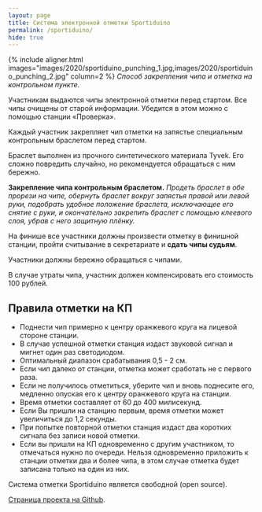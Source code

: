 ```yaml
---
layout: page
title: Система электронной отметки Sportiduino
permalink: /sportiduino/
hide: true
---
```


{% include aligner.html images="images/2020/sportiduino_punching_1.jpg,images/2020/sportiduino_punching_2.jpg" column=2 %}
*Способ закрепления чипа и отметка на контрольном пункте.*

Участникам выдаются чипы электронной отметки перед стартом.
Все чипы очищены от старой информации.
Убедится в этом можно с помощью станции «Проверка».

Каждый участник закрепляет чип отметки на запястье специальным контрольным браслетом перед стартом.

Браслет выполнен из прочного синтетического материала Tyvek. Его сложно повредить случайно, но рекомендуется обращаться с ним бережно.

**Закрепление чипа контрольным браслетом.**
*Продеть браслет в обе прорези на чипе, обернуть браслет вокруг запястья правой или левой руки,
подобрать удобное положение браслета, исключающее его снятие с руки, и окончательно закрепить браслет с помощью клеевого слоя, убрав с него защитную плёнку.*

На финише все участники должны произвести отметку в финишной станции, пройти считывание в секретариате и **сдать чипы судьям**.

Участники должны бережно обращаться с чипами.

В случае утраты чипа, участник должен компенсировать его стоимость 100 рублей.

Правила отметки на КП
---------------------

* Поднести чип примерно к центру оранжевого круга на лицевой стороне станции.
* В случае успешной отметки станция издаст звуковой сигнал и мигнет один раз светодиодом.
* Оптимальный диапазон срабатывания 0,5 - 2 см.
* Если чип далеко от станции, отметка может сработать не с первого раза.
* Если не получилось отметиться, уберите чип и вновь поднесите его, медленно опуская его к центру оранжевого круга на станции.
* Время отметки составляет от 60 до 400 милисекунд.
* Если Вы пришли на станцию первым, время отметки может увеличиться до 1,2 секунды.
* При попытке повторной отметки станция издаст два коротких сигнала без записи новой отметки.
* Если вы пришли на КП одновременно с другим участником, то отмечаться нужно по очереди.
Нельзя одновременно приложить к станции отметки два и более чипа, в этом случае отметка будет записана только на один из них.


Система отметки Sportiduino является свободной (open source).

[Страница проекта на Github](https://github.com/sportiduino/sportiduino).

